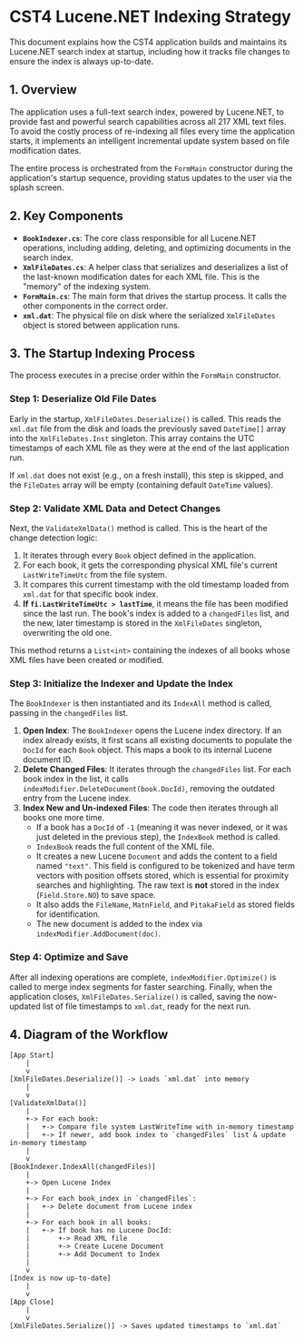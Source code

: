 # CST4 Lucene.NET Indexing Strategy

This document explains how the CST4 application builds and maintains its Lucene.NET search index at startup, including how it tracks file changes to ensure the index is always up-to-date.

## 1. Overview

The application uses a full-text search index, powered by Lucene.NET, to provide fast and powerful search capabilities across all 217 XML text files. To avoid the costly process of re-indexing all files every time the application starts, it implements an intelligent incremental update system based on file modification dates.

The entire process is orchestrated from the `FormMain` constructor during the application's startup sequence, providing status updates to the user via the splash screen.

## 2. Key Components

-   **`BookIndexer.cs`**: The core class responsible for all Lucene.NET operations, including adding, deleting, and optimizing documents in the search index.
-   **`XmlFileDates.cs`**: A helper class that serializes and deserializes a list of the last-known modification dates for each XML file. This is the "memory" of the indexing system.
-   **`FormMain.cs`**: The main form that drives the startup process. It calls the other components in the correct order.
-   **`xml.dat`**: The physical file on disk where the serialized `XmlFileDates` object is stored between application runs.

## 3. The Startup Indexing Process

The process executes in a precise order within the `FormMain` constructor.

### Step 1: Deserialize Old File Dates

Early in the startup, `XmlFileDates.Deserialize()` is called. This reads the `xml.dat` file from the disk and loads the previously saved `DateTime[]` array into the `XmlFileDates.Inst` singleton. This array contains the UTC timestamps of each XML file as they were at the end of the last application run.

If `xml.dat` does not exist (e.g., on a fresh install), this step is skipped, and the `FileDates` array will be empty (containing default `DateTime` values).

### Step 2: Validate XML Data and Detect Changes

Next, the `ValidateXmlData()` method is called. This is the heart of the change detection logic:

1.  It iterates through every `Book` object defined in the application.
2.  For each book, it gets the corresponding physical XML file's current `LastWriteTimeUtc` from the file system.
3.  It compares this current timestamp with the old timestamp loaded from `xml.dat` for that specific book index.
4.  **If `fi.LastWriteTimeUtc > lastTime`**, it means the file has been modified since the last run. The book's index is added to a `changedFiles` list, and the new, later timestamp is stored in the `XmlFileDates` singleton, overwriting the old one.

This method returns a `List<int>` containing the indexes of all books whose XML files have been created or modified.

### Step 3: Initialize the Indexer and Update the Index

The `BookIndexer` is then instantiated and its `IndexAll` method is called, passing in the `changedFiles` list.

1.  **Open Index**: The `BookIndexer` opens the Lucene index directory. If an index already exists, it first scans all existing documents to populate the `DocId` for each `Book` object. This maps a book to its internal Lucene document ID.
2.  **Delete Changed Files**: It iterates through the `changedFiles` list. For each book index in the list, it calls `indexModifier.DeleteDocument(book.DocId)`, removing the outdated entry from the Lucene index.
3.  **Index New and Un-indexed Files**: The code then iterates through all books one more time.
    -   If a book has a `DocId` of `-1` (meaning it was never indexed, or it was just deleted in the previous step), the `IndexBook` method is called.
    -   `IndexBook` reads the full content of the XML file.
    -   It creates a new Lucene `Document` and adds the content to a field named `"text"`. This field is configured to be tokenized and have term vectors with position offsets stored, which is essential for proximity searches and highlighting. The raw text is **not** stored in the index (`Field.Store.NO`) to save space.
    -   It also adds the `FileName`, `MatnField`, and `PitakaField` as stored fields for identification.
    -   The new document is added to the index via `indexModifier.AddDocument(doc)`.

### Step 4: Optimize and Save

After all indexing operations are complete, `indexModifier.Optimize()` is called to merge index segments for faster searching. Finally, when the application closes, `XmlFileDates.Serialize()` is called, saving the now-updated list of file timestamps to `xml.dat`, ready for the next run.

## 4. Diagram of the Workflow

```
[App Start]
    |
    v
[XmlFileDates.Deserialize()] -> Loads `xml.dat` into memory
    |
    v
[ValidateXmlData()]
    |
    +-> For each book:
    |   +-> Compare file system LastWriteTime with in-memory timestamp
    |   +-> If newer, add book index to `changedFiles` list & update in-memory timestamp
    |
    v
[BookIndexer.IndexAll(changedFiles)]
    |
    +-> Open Lucene Index
    |
    +-> For each book_index in `changedFiles`:
    |   +-> Delete document from Lucene index
    |
    +-> For each book in all books:
    |   +-> If book has no Lucene DocId:
    |       +-> Read XML file
    |       +-> Create Lucene Document
    |       +-> Add Document to Index
    |
    v
[Index is now up-to-date]
    |
    v
[App Close]
    |
    v
[XmlFileDates.Serialize()] -> Saves updated timestamps to `xml.dat`
```
